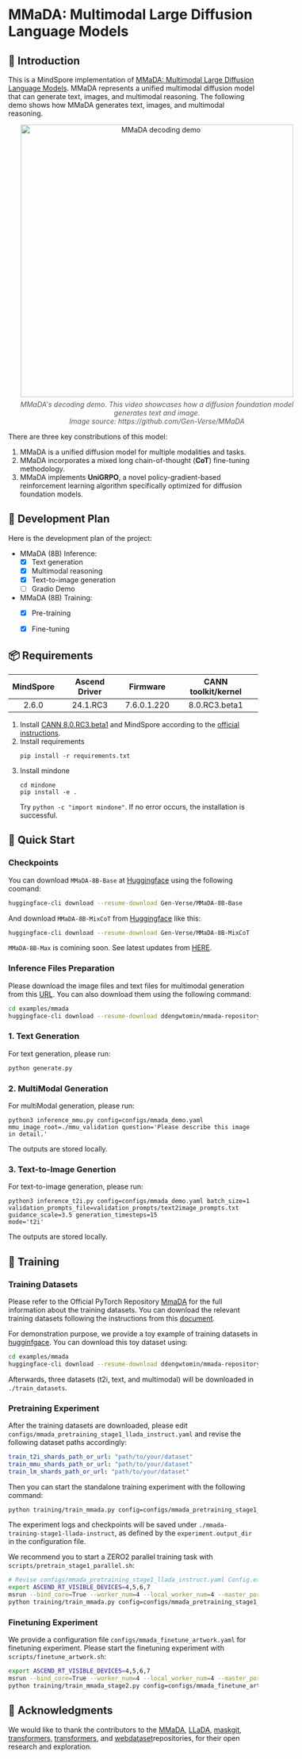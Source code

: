 # MMaDA: Multimodal Large Diffusion Language Models
## 🌌 Introduction
This is a MindSpore implementation of [MMaDA: Multimodal Large Diffusion Language Models](https://arxiv.org/abs/2505.15809). MMaDA represents a unified multimodal diffusion model that can generate text, images, and multimodal reasoning. The following demo shows how MMaDA generates text, images, and multimodal reasoning.

<div align="center" style="width: 600px; margin: auto;">
  <img src="https://github.com/Gen-Verse/MMaDA/blob/main/assets/showcase0.8.gif?raw=true" alt="MMaDA decoding demo" width="550" />
  <p style="font-style: italic; font-size: 14px; color: #555; margin-top: 6px;">
    MMaDA's decoding demo. This video showcases how a diffusion foundation model generates text and image.<br>
    Image source: https://github.com/Gen-Verse/MMaDA
  </p>
</div>

There are three key constributions of this model:

1. MMaDA is a unified diffusion model for multiple modalities and tasks.
2. MMaDA incorporates a mixed long chain-of-thought (**CoT**) fine-tuning methodology.
3. MMaDA implements **UniGRPO**, a novel policy-gradient-based reinforcement learning algorithm specifically optimized for diffusion foundation models.


## 📑 Development Plan

Here is the development plan of the project:

- MMaDA (8B) Inference:
    - [x] Text generation
    - [x] Multimodal reasoning
    - [x] Text-to-image generation
    - [ ] Gradio Demo
- MMaDA (8B) Training:
    - [x] Pre-training
    - [x] Fine-tuning




## 📦 Requirements


<div align="center">

| MindSpore | Ascend Driver |  Firmware   | CANN toolkit/kernel |
|:---------:|:-------------:|:-----------:|:-------------------:|
|   2.6.0   |  24.1.RC3     | 7.6.0.1.220 |  8.0.RC3.beta1     |

</div>

1. Install
   [CANN 8.0.RC3.beta1](https://www.hiascend.com/developer/download/community/result?module=cann&cann=8.0.RC3.beta1)
   and MindSpore according to the [official instructions](https://www.mindspore.cn/install).
2. Install requirements
    ```shell
    pip install -r requirements.txt
    ```
3. Install mindone
    ```
    cd mindone
    pip install -e .
    ```
    Try `python -c "import mindone"`. If no error occurs, the installation is successful.

## 🚀 Quick Start

### Checkpoints

You can download `MMaDA-8B-Base` at [Huggingface](https://huggingface.co/Gen-Verse/MMaDA-8B-Base) using the following coomand:
```bash
huggingface-cli download --resume-download Gen-Verse/MMaDA-8B-Base
```

And download `MMaDA-8B-MixCoT` from [Huggingface](https://huggingface.co/Gen-Verse/MMaDA-8B-MixCoT) like this:

```bash
huggingface-cli download --resume-download Gen-Verse/MMaDA-8B-MixCoT
```

`MMaDA-8B-Max` is comining soon. See latest updates from [HERE](https://github.com/Gen-Verse/MMaDA/blob/main/README.md#-mmada-series-overview).

### Inference Files Preparation

Please download the image files and text files for multimodal generation from this [URL](https://huggingface.co/datasets/ddengwtomin/mmada-repository/tree/main). You can also download them using the following command:
```bash
cd examples/mmada
huggingface-cli download --resume-download ddengwtomin/mmada-repository --local-dir ./ --exclude "README.md" ".gitattributes" "train_datasets/*" --repo-type dataset
```

### 1. Text Generation

For text generation, please run:
```bash
python generate.py
```

### 2. MultiModal Generation

For multiModal generation, please run:
```
python3 inference_mmu.py config=configs/mmada_demo.yaml mmu_image_root=./mmu_validation question='Please describe this image in detail.'
```

The outputs are stored locally.

### 3. Text-to-Image Genertion
For text-to-image generation, please run:
```
python3 inference_t2i.py config=configs/mmada_demo.yaml batch_size=1 validation_prompts_file=validation_prompts/text2image_prompts.txt guidance_scale=3.5 generation_timesteps=15
mode='t2i'
```
The outputs are stored locally.

## 🔧 Training


### Training Datasets

Please refer to the Official PyTorch Repository [MmaDA](https://github.com/Gen-Verse/MMaDA) for the full information about the training datasets. You can download the relevant training datasets following the instructions from this [document](./docs/datasets.md).

For demonstration purpose, we provide a toy example of training datasets in [hugginfgace](https://huggingface.co/datasets/ddengwtomin/mmada-repository/tree/main/train_datasets). You can download this toy dataset using:
```bash
cd examples/mmada
huggingface-cli download --resume-download ddengwtomin/mmada-repository --local-dir ./ --include "train_datasets/*" --repo-type dataset
```

Afterwards, three datasets (t2i, text, and multimodal) will be downloaded in `./train_datasets`.


### Pretraining Experiment

After the training datasets are downloaded, please edit `configs/mmada_pretraining_stage1_llada_instruct.yaml` and revise the following dataset paths accordingly:
```yaml
train_t2i_shards_path_or_url: "path/to/your/dataset"
train_mmu_shards_path_or_url: "path/to/your/dataset"
train_lm_shards_path_or_url: "path/to/your/dataset"
```

Then you can start the standalone training experiment with the following command:
```bash
python training/train_mmada.py config=configs/mmada_pretraining_stage1_llada_instruct.yaml
```

The experiment logs and checkpoints will be saved under `./mmada-training-stage1-llada-instruct`, as defined by the `experiment.output_dir` in the configuration file.

We recommend you to start a ZERO2 parallel training task with `scripts/pretrain_stage1_parallel.sh`:
```bash
# Revise configs/mmada_pretraining_stage1_llada_instruct.yaml Config.experiment.distributed to True and zero_stage to 2 before running this script
export ASCEND_RT_VISIBLE_DEVICES=4,5,6,7
msrun --bind_core=True --worker_num=4 --local_worker_num=4 --master_port=9000 --log_dir=./parallel_logs \
python training/train_mmada.py config=configs/mmada_pretraining_stage1_llada_instruct.yaml
```

### Finetuning Experiment

We provide a configuration file `configs/mmada_finetune_artwork.yaml` for finetuning experiment. Please start the finetuning experiment with `scripts/finetune_artwork.sh`:
```bash
export ASCEND_RT_VISIBLE_DEVICES=4,5,6,7
msrun --bind_core=True --worker_num=4 --local_worker_num=4 --master_port=9000 --log_dir=./parallel_logs \
python training/train_mmada_stage2.py config=configs/mmada_finetune_artwork.yaml
```



## 🤝 Acknowledgments

We would like to thank the contributors to the [MMaDA](https://github.com/Gen-Verse/MMaDA), [LLaDA](https://github.com/ML-GSAI/LLaDA), [maskgit](https://github.com/google-research/maskgit), [transformers](https://github.com/huggingface/transformers), [transformers](https://github.com/huggingface/transformers), and [webdataset](https://github.com/webdataset/webdataset)repositories, for their open research and exploration.
